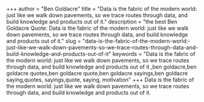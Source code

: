 +++
author = "Ben Goldacre"
title = "Data is the fabric of the modern world: just like we walk down pavements, so we trace routes through data, and build knowledge and products out of it."
description = "the best Ben Goldacre Quote: Data is the fabric of the modern world: just like we walk down pavements, so we trace routes through data, and build knowledge and products out of it."
slug = "data-is-the-fabric-of-the-modern-world:-just-like-we-walk-down-pavements-so-we-trace-routes-through-data-and-build-knowledge-and-products-out-of-it"
keywords = "Data is the fabric of the modern world: just like we walk down pavements, so we trace routes through data, and build knowledge and products out of it.,ben goldacre,ben goldacre quotes,ben goldacre quote,ben goldacre sayings,ben goldacre saying,quotes, sayings,quote, saying, motivation"
+++
Data is the fabric of the modern world: just like we walk down pavements, so we trace routes through data, and build knowledge and products out of it.
